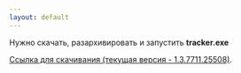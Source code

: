 ```yaml
---
layout: default
---
```


Нужно скачать, разархивировать и запустить **tracker.exe**

[Ссылка для скачивания (текущая версия - 1.3.7711.25508)](./trk-release.zip?version=1.3.7711.25508).